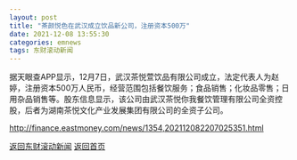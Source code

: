 ```yaml
---
layout: post
title: "茶颜悦色在武汉成立饮品新公司，注册资本500万"
date: 2021-12-08 13:55:30
categories: emnews
tags: 东财滚动新闻
---
```


据天眼查APP显示，12月7日，武汉茶悦萱饮品有限公司成立，法定代表人为赵婷，注册资本500万人民币，经营范围包括餐饮服务；食品销售；化妆品零售；日用杂品销售等。股东信息显示，该公司由武汉茶悦你我餐饮管理有限公司全资控股，后者为湖南茶悦文化产业发展集团有限公司的全资子公司。

<http://finance.eastmoney.com/news/1354,202112082207025351.html>

[返回东财滚动新闻](//finews.withounder.com/emnews/)
[返回首页](//finews.withounder.com/)